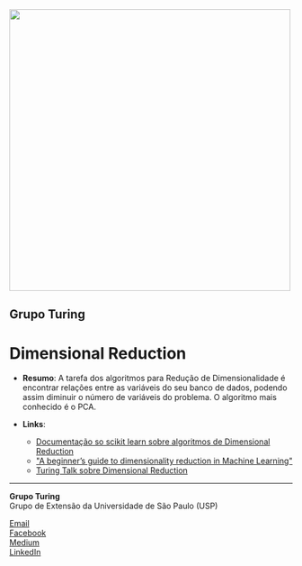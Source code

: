<img src="https://i.ibb.co/DtHQ3FG/802x265-Logo-GT.png" width="500">

## Grupo Turing
# Dimensional Reduction

- **Resumo**:
 A tarefa dos algoritmos para Redução de Dimensionalidade é encontrar relações entre as variáveis do seu banco de dados, podendo assim diminuir o número de variáveis do problema. O algoritmo mais conhecido é o PCA.

- **Links**:
    - [Documentação so scikit learn sobre algoritmos de Dimensional Reduction](https://scikit-learn.org/stable/modules/unsupervised_reduction.html)
    - ["A beginner’s guide to dimensionality reduction in Machine Learning"](https://towardsdatascience.com/dimensionality-reduction-for-machine-learning-80a46c2ebb7e)
    - [Turing Talk sobre Dimensional Reduction](https://medium.com/turing-talks/aprendizado-n%C3%A3o-supervisionado-redu%C3%A7%C3%A3o-de-dimensionalidade-479ecfc464ea)


---
**Grupo Turing**  
Grupo de Extensão da Universidade de São Paulo (USP)

[Email](mailto:turing.usp@gmail.com)   
[Facebook](https://www.facebook.com/grupoturing.usp)  
[Medium](https://www.medium.com/turing-talks)  
[LinkedIn](https://www.linkedin.com/company/grupo-turing)

